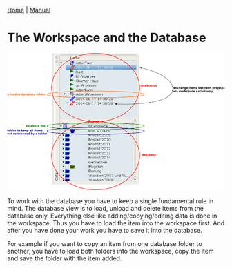 [Home](Home) | [Manual](DocMain)

# The Workspace and the Database

![maproom2](images/DocGisDatabaseWorkspaceDatabase/maproom2.png)

To work with the database you have to keep a single fundamental rule in mind. The database view is to load, unload and delete items from the database only. Everything else like adding/copying/editing data is done in the workspace. Thus you have to load the item into the workspace first. And after you have done your work you have to save it into the database.

For example if you want to copy an item from one database folder to another, you have to load both folders into the workspace, copy the item and save the folder with the item added. 